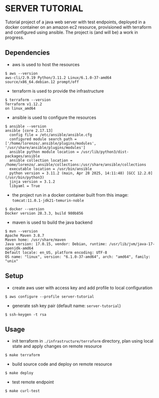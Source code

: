 # SERVER TUTORIAL
Tutorial project of a java web server with test endpoints, deployed in a docker container on an amazon ec2 resource, provisioned with terraform and configured using ansible.
The project is (and will be) a work in progress.
## Dependencies
- aws is used to host the resources
```
$ aws --version
aws-cli/2.9.19 Python/3.11.2 Linux/6.1.0-37-amd64 source/x86_64.debian.12 prompt/off
```
- terraform is used to provide the infrastructure
```
$ terraform --version
Terraform v1.12.2
on linux_amd64
```
- ansible is used to configure the resources
```
$ ansible --version
ansible [core 2.17.13]
  config file = /etc/ansible/ansible.cfg
  configured module search path = ['/home/lorenzo/.ansible/plugins/modules', '/usr/share/ansible/plugins/modules']
  ansible python module location = /usr/lib/python3/dist-packages/ansible
  ansible collection location = /home/lorenzo/.ansible/collections:/usr/share/ansible/collections
  executable location = /usr/bin/ansible
  python version = 3.11.2 (main, Apr 28 2025, 14:11:48) [GCC 12.2.0] (/usr/bin/python3)
  jinja version = 3.1.2
  libyaml = True
```
- the project run in a docker container built from this image: `tomcat:11.0.1-jdk21-temurin-noble`
```
$ docker --version
Docker version 28.3.3, build 980b856
```
- maven is used to build the java backend
```
$ mvn --version
Apache Maven 3.8.7
Maven home: /usr/share/maven
Java version: 17.0.15, vendor: Debian, runtime: /usr/lib/jvm/java-17-openjdk-amd64
Default locale: en_US, platform encoding: UTF-8
OS name: "linux", version: "6.1.0-37-amd64", arch: "amd64", family: "unix"

```
## Setup
- create aws user with access key and add profile to local configuration
```
$ aws configure --profile server-tutorial
```
- generate ssh key pair (default name: `server-tutorial`)
```
$ ssh-keygen -t rsa
```
## Usage
- init terraform in `./infrastructure/terraform` directory, plan using local state and apply changes on remote resource
```
$ make terraform
```
- build source code and deploy on remote resource
```
$ make deploy
```
- test remote endpoint
```
$ make curl-test
```
